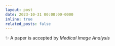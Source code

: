 ```yaml
---
layout: post
date: 2023-10-31 00:00:00-0000
inline: true
related_posts: false
---
```


:sparkles: A paper is accepted by *Medical Image Analysis*
